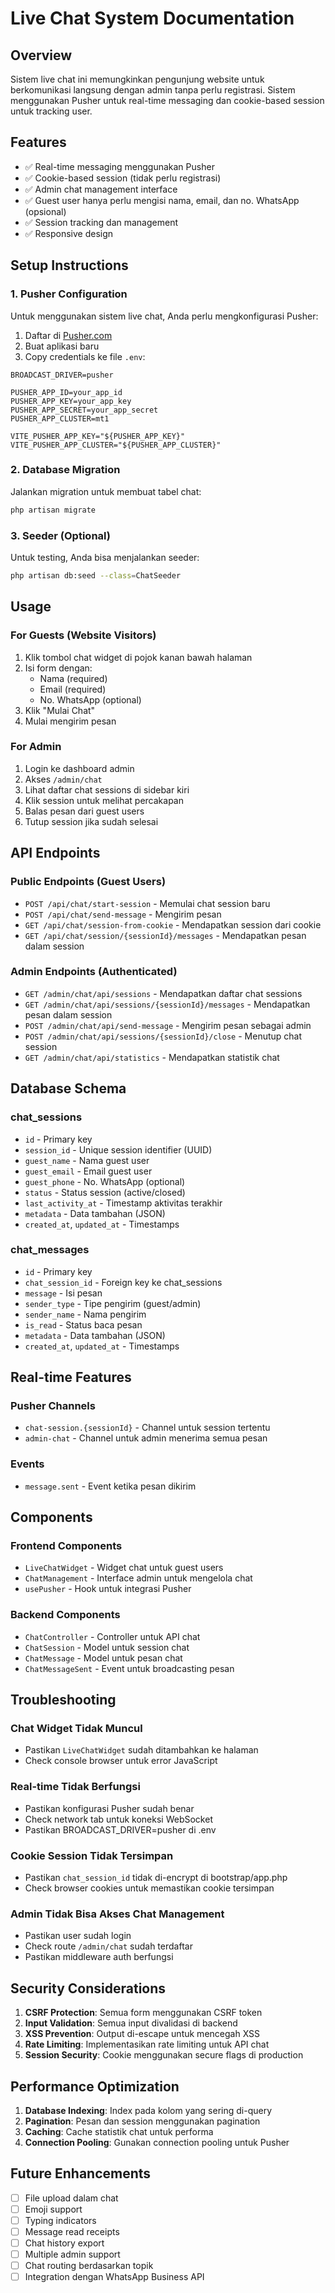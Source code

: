 # Live Chat System Documentation

## Overview
Sistem live chat ini memungkinkan pengunjung website untuk berkomunikasi langsung dengan admin tanpa perlu registrasi. Sistem menggunakan Pusher untuk real-time messaging dan cookie-based session untuk tracking user.

## Features
- ✅ Real-time messaging menggunakan Pusher
- ✅ Cookie-based session (tidak perlu registrasi)
- ✅ Admin chat management interface
- ✅ Guest user hanya perlu mengisi nama, email, dan no. WhatsApp (opsional)
- ✅ Session tracking dan management
- ✅ Responsive design

## Setup Instructions

### 1. Pusher Configuration
Untuk menggunakan sistem live chat, Anda perlu mengkonfigurasi Pusher:

1. Daftar di [Pusher.com](https://pusher.com)
2. Buat aplikasi baru
3. Copy credentials ke file `.env`:

```env
BROADCAST_DRIVER=pusher

PUSHER_APP_ID=your_app_id
PUSHER_APP_KEY=your_app_key
PUSHER_APP_SECRET=your_app_secret
PUSHER_APP_CLUSTER=mt1

VITE_PUSHER_APP_KEY="${PUSHER_APP_KEY}"
VITE_PUSHER_APP_CLUSTER="${PUSHER_APP_CLUSTER}"
```

### 2. Database Migration
Jalankan migration untuk membuat tabel chat:

```bash
php artisan migrate
```

### 3. Seeder (Optional)
Untuk testing, Anda bisa menjalankan seeder:

```bash
php artisan db:seed --class=ChatSeeder
```

## Usage

### For Guests (Website Visitors)
1. Klik tombol chat widget di pojok kanan bawah halaman
2. Isi form dengan:
   - Nama (required)
   - Email (required)
   - No. WhatsApp (optional)
3. Klik "Mulai Chat"
4. Mulai mengirim pesan

### For Admin
1. Login ke dashboard admin
2. Akses `/admin/chat`
3. Lihat daftar chat sessions di sidebar kiri
4. Klik session untuk melihat percakapan
5. Balas pesan dari guest users
6. Tutup session jika sudah selesai

## API Endpoints

### Public Endpoints (Guest Users)
- `POST /api/chat/start-session` - Memulai chat session baru
- `POST /api/chat/send-message` - Mengirim pesan
- `GET /api/chat/session-from-cookie` - Mendapatkan session dari cookie
- `GET /api/chat/session/{sessionId}/messages` - Mendapatkan pesan dalam session

### Admin Endpoints (Authenticated)
- `GET /admin/chat/api/sessions` - Mendapatkan daftar chat sessions
- `GET /admin/chat/api/sessions/{sessionId}/messages` - Mendapatkan pesan dalam session
- `POST /admin/chat/api/send-message` - Mengirim pesan sebagai admin
- `POST /admin/chat/api/sessions/{sessionId}/close` - Menutup chat session
- `GET /admin/chat/api/statistics` - Mendapatkan statistik chat

## Database Schema

### chat_sessions
- `id` - Primary key
- `session_id` - Unique session identifier (UUID)
- `guest_name` - Nama guest user
- `guest_email` - Email guest user
- `guest_phone` - No. WhatsApp (optional)
- `status` - Status session (active/closed)
- `last_activity_at` - Timestamp aktivitas terakhir
- `metadata` - Data tambahan (JSON)
- `created_at`, `updated_at` - Timestamps

### chat_messages
- `id` - Primary key
- `chat_session_id` - Foreign key ke chat_sessions
- `message` - Isi pesan
- `sender_type` - Tipe pengirim (guest/admin)
- `sender_name` - Nama pengirim
- `is_read` - Status baca pesan
- `metadata` - Data tambahan (JSON)
- `created_at`, `updated_at` - Timestamps

## Real-time Features

### Pusher Channels
- `chat-session.{sessionId}` - Channel untuk session tertentu
- `admin-chat` - Channel untuk admin menerima semua pesan

### Events
- `message.sent` - Event ketika pesan dikirim

## Components

### Frontend Components
- `LiveChatWidget` - Widget chat untuk guest users
- `ChatManagement` - Interface admin untuk mengelola chat
- `usePusher` - Hook untuk integrasi Pusher

### Backend Components
- `ChatController` - Controller untuk API chat
- `ChatSession` - Model untuk session chat
- `ChatMessage` - Model untuk pesan chat
- `ChatMessageSent` - Event untuk broadcasting pesan

## Troubleshooting

### Chat Widget Tidak Muncul
- Pastikan `LiveChatWidget` sudah ditambahkan ke halaman
- Check console browser untuk error JavaScript

### Real-time Tidak Berfungsi
- Pastikan konfigurasi Pusher sudah benar
- Check network tab untuk koneksi WebSocket
- Pastikan BROADCAST_DRIVER=pusher di .env

### Cookie Session Tidak Tersimpan
- Pastikan `chat_session_id` tidak di-encrypt di bootstrap/app.php
- Check browser cookies untuk memastikan cookie tersimpan

### Admin Tidak Bisa Akses Chat Management
- Pastikan user sudah login
- Check route `/admin/chat` sudah terdaftar
- Pastikan middleware auth berfungsi

## Security Considerations

1. **CSRF Protection**: Semua form menggunakan CSRF token
2. **Input Validation**: Semua input divalidasi di backend
3. **XSS Prevention**: Output di-escape untuk mencegah XSS
4. **Rate Limiting**: Implementasikan rate limiting untuk API chat
5. **Session Security**: Cookie menggunakan secure flags di production

## Performance Optimization

1. **Database Indexing**: Index pada kolom yang sering di-query
2. **Pagination**: Pesan dan session menggunakan pagination
3. **Caching**: Cache statistik chat untuk performa
4. **Connection Pooling**: Gunakan connection pooling untuk Pusher

## Future Enhancements

- [ ] File upload dalam chat
- [ ] Emoji support
- [ ] Typing indicators
- [ ] Message read receipts
- [ ] Chat history export
- [ ] Multiple admin support
- [ ] Chat routing berdasarkan topik
- [ ] Integration dengan WhatsApp Business API
